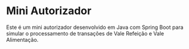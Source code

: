 # Mini Autorizador

Este é um mini autorizador desenvolvido em Java com Spring Boot para simular o processamento de transações de Vale Refeição e Vale Alimentação.
